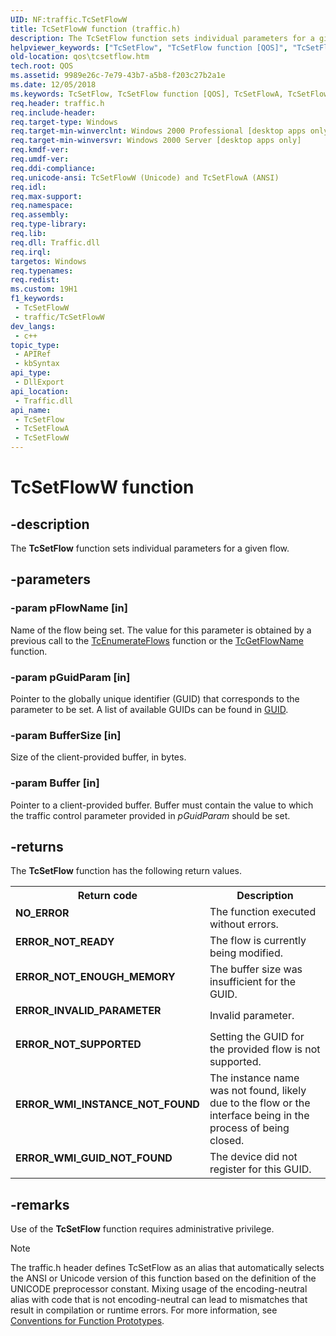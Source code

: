 ```yaml
---
UID: NF:traffic.TcSetFlowW
title: TcSetFlowW function (traffic.h)
description: The TcSetFlow function sets individual parameters for a given flow. (Unicode)
helpviewer_keywords: ["TcSetFlow", "TcSetFlow function [QOS]", "TcSetFlowW", "_gqos_tcsetflow", "qos.tcsetflow", "traffic/TcSetFlow", "traffic/TcSetFlowW"]
old-location: qos\tcsetflow.htm
tech.root: QOS
ms.assetid: 9989e26c-7e79-43b7-a5b8-f203c27b2a1e
ms.date: 12/05/2018
ms.keywords: TcSetFlow, TcSetFlow function [QOS], TcSetFlowA, TcSetFlowW, _gqos_tcsetflow, qos.tcsetflow, traffic/TcSetFlow, traffic/TcSetFlowA, traffic/TcSetFlowW
req.header: traffic.h
req.include-header: 
req.target-type: Windows
req.target-min-winverclnt: Windows 2000 Professional [desktop apps only]
req.target-min-winversvr: Windows 2000 Server [desktop apps only]
req.kmdf-ver: 
req.umdf-ver: 
req.ddi-compliance: 
req.unicode-ansi: TcSetFlowW (Unicode) and TcSetFlowA (ANSI)
req.idl: 
req.max-support: 
req.namespace: 
req.assembly: 
req.type-library: 
req.lib: 
req.dll: Traffic.dll
req.irql: 
targetos: Windows
req.typenames: 
req.redist: 
ms.custom: 19H1
f1_keywords:
 - TcSetFlowW
 - traffic/TcSetFlowW
dev_langs:
 - c++
topic_type:
 - APIRef
 - kbSyntax
api_type:
 - DllExport
api_location:
 - Traffic.dll
api_name:
 - TcSetFlow
 - TcSetFlowA
 - TcSetFlowW
---
```


# TcSetFlowW function


## -description

The 
<b>TcSetFlow</b> function sets individual parameters for a given flow.

## -parameters

### -param pFlowName [in]

Name of the flow being set. The value for this parameter is obtained by a previous call to the 
<a href="/previous-versions/windows/desktop/api/traffic/nf-traffic-tcenumerateflows">TcEnumerateFlows</a> function or the 
<a href="/previous-versions/windows/desktop/api/traffic/nf-traffic-tcgetflownamea">TcGetFlowName</a> function.

### -param pGuidParam [in]

Pointer to the globally unique identifier (GUID) that corresponds to the parameter to be set. A list of available GUIDs can be found in 
<a href="/previous-versions/windows/desktop/qos/guid">GUID</a>.

### -param BufferSize [in]

Size of the client-provided buffer, in bytes.

### -param Buffer [in]

Pointer to a client-provided buffer. Buffer must contain the value to which the traffic control parameter provided in <i>pGuidParam</i> should be set.

## -returns

The 
<b>TcSetFlow</b> function has the following return values.

<table>
<tr>
<th>Return code</th>
<th>Description</th>
</tr>
<tr>
<td width="40%">
<dl>
<dt><b>NO_ERROR</b></dt>
</dl>
</td>
<td width="60%">
The function executed without errors.

</td>
</tr>
<tr>
<td width="40%">
<dl>
<dt><b>ERROR_NOT_READY</b></dt>
</dl>
</td>
<td width="60%">
The flow is currently being modified.

</td>
</tr>
<tr>
<td width="40%">
<dl>
<dt><b>ERROR_NOT_ENOUGH_MEMORY</b></dt>
</dl>
</td>
<td width="60%">
The buffer size was insufficient for the GUID.

</td>
</tr>
<tr>
<td width="40%">
<dl>
<dt><b>ERROR_INVALID_PARAMETER</b></dt>
</dl>
</td>
<td width="60%">
Invalid parameter.

</td>
</tr>
<tr>
<td width="40%">
<dl>
<dt><b>ERROR_NOT_SUPPORTED</b></dt>
</dl>
</td>
<td width="60%">
Setting the GUID for the provided flow is not supported.

</td>
</tr>
<tr>
<td width="40%">
<dl>
<dt><b>ERROR_WMI_INSTANCE_NOT_FOUND</b></dt>
</dl>
</td>
<td width="60%">
The instance name was not found, likely due to the flow or the interface being in the process of being closed.

</td>
</tr>
<tr>
<td width="40%">
<dl>
<dt><b>ERROR_WMI_GUID_NOT_FOUND</b></dt>
</dl>
</td>
<td width="60%">
The device did not register for this GUID.

</td>
</tr>
</table>

## -remarks

Use of the 
<b>TcSetFlow</b> function requires administrative privilege.




> [!NOTE]
> The traffic.h header defines TcSetFlow as an alias that automatically selects the ANSI or Unicode version of this function based on the definition of the UNICODE preprocessor constant. Mixing usage of the encoding-neutral alias with code that is not encoding-neutral can lead to mismatches that result in compilation or runtime errors. For more information, see [Conventions for Function Prototypes](/windows/win32/intl/conventions-for-function-prototypes).
